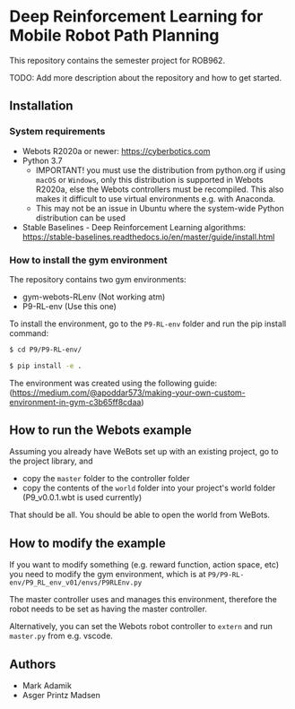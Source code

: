 # Deep Reinforcement Learning for Mobile Robot Path Planning #
This repository contains the semester project for ROB962.

TODO: Add more description about the repository and how to get started.

## Installation ##

### System requirements ###

* Webots R2020a or newer: https://cyberbotics.com
* Python 3.7
  * IMPORTANT! you must use the distribution from python.org if using `macOS` or `Windows`, only this distribution is supported in Webots R2020a, else the Webots controllers must be recompiled. This also makes it difficult to use virtual environments e.g. with Anaconda.
  * This may not be an issue in Ubuntu where the system-wide Python distribution can be used
* Stable Baselines - Deep Reinforcement Learning algorithms: https://stable-baselines.readthedocs.io/en/master/guide/install.html

### How to install the gym environment ###
The repository contains two gym environments:

* gym-webots-RLenv (Not working atm)
* P9-RL-env (Use this one)

To install the environment, go to the `P9-RL-env` folder and run the pip install command:

```bash
$ cd P9/P9-RL-env/

$ pip install -e .
```

The environment was created using the following guide: (https://medium.com/@apoddar573/making-your-own-custom-environment-in-gym-c3b65ff8cdaa)

## How to run the Webots example ##
Assuming you already have WeBots set up with an existing project, go to the project library, and

* copy the `master` folder to the controller folder
* copy the contents of the `world` folder into your project's world folder (P9_v0.0.1.wbt is used currently)

That should be all. You should be able to open the world from WeBots.

## How to modify the example ##
If you want to modify something (e.g. reward function, action space, etc) you need to modify the gym environment, which is at `P9/P9-RL-env/P9_RL_env_v01/envs/P9RLEnv.py`

The master controller uses and manages this environment, therefore the robot needs to be set as having the master controller.

Alternatively, you can set the Webots robot controller to `extern` and run `master.py` from e.g. vscode.

## Authors ##
* Mark Adamik
* Asger Printz Madsen
